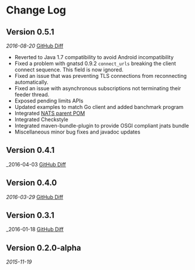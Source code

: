 Change Log
==========

## Version 0.5.1
_2016-08-20_  [GitHub Diff](https://github.com/nats-io/jnats/compare/jnats-0.4.1...jnats-0.5.1)
 * Reverted to Java 1.7 compatibility to avoid Android incompatibility
 * Fixed a problem with gnatsd 0.9.2 `connect_urls` breaking the client connect sequence. This field is now ignored.
 * Fixed an issue that was preventing TLS connections from reconnecting automatically.
 * Fixed an issue with asynchronous subscriptions not terminating their feeder thread.
 * Exposed pending limits APIs
 * Updated examples to match Go client and added banchmark program
 * Integrated [NATS parent POM](https://github.com/nats-io/nats-parent-pom)
 * Integrated Checkstyle
 * Integrated maven-bundle-plugin to provide OSGI compliant jnats bundle
 * Miscellaneous minor bug fixes and javadoc updates
 
## Version 0.4.1
_2016-04-03  [GitHub Diff](https://github.com/nats-io/jnats/compare/jnats-0.4.0...jnats-0.4.1)

## Version 0.4.0
_2016-03-29_  [GitHub Diff](https://github.com/nats-io/jnats/compare/jnats-0.3.1...jnats-0.4.0)


## Version 0.3.1
_2016-01-18  [GitHub Diff](https://github.com/nats-io/jnats/compare/v0.2.0-alpha...jnats-0.3.1)


## Version 0.2.0-alpha
_2015-11-19_ 
